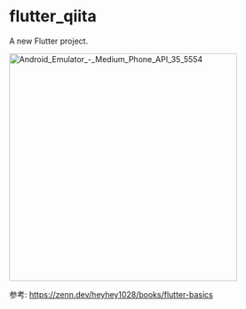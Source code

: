 # flutter_qiita

A new Flutter project.

<img width="410" alt="Android_Emulator_-_Medium_Phone_API_35_5554" src="https://github.com/user-attachments/assets/40a993e0-d90c-4ab2-b2f0-b6da7143a52b">

参考: https://zenn.dev/heyhey1028/books/flutter-basics
